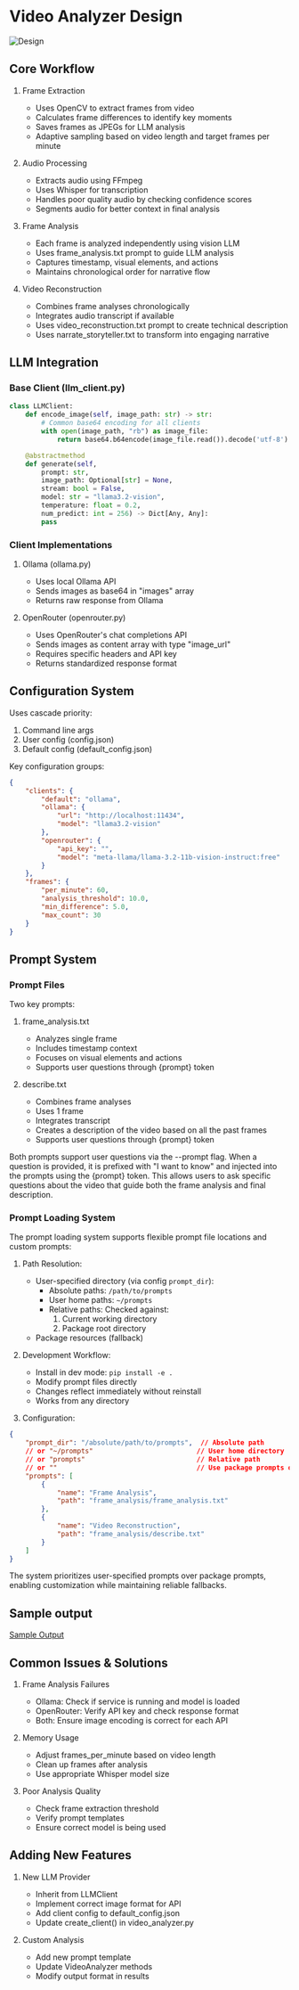 # Video Analyzer Design
![Design](design.png)
## Core Workflow

1. Frame Extraction
   - Uses OpenCV to extract frames from video
   - Calculates frame differences to identify key moments
   - Saves frames as JPEGs for LLM analysis
   - Adaptive sampling based on video length and target frames per minute

2. Audio Processing
   - Extracts audio using FFmpeg
   - Uses Whisper for transcription
   - Handles poor quality audio by checking confidence scores
   - Segments audio for better context in final analysis

3. Frame Analysis
   - Each frame is analyzed independently using vision LLM
   - Uses frame_analysis.txt prompt to guide LLM analysis
   - Captures timestamp, visual elements, and actions
   - Maintains chronological order for narrative flow

4. Video Reconstruction
   - Combines frame analyses chronologically
   - Integrates audio transcript if available
   - Uses video_reconstruction.txt prompt to create technical description
   - Uses narrate_storyteller.txt to transform into engaging narrative

## LLM Integration

### Base Client (llm_client.py)
```python
class LLMClient:
    def encode_image(self, image_path: str) -> str:
        # Common base64 encoding for all clients
        with open(image_path, "rb") as image_file:
            return base64.b64encode(image_file.read()).decode('utf-8')

    @abstractmethod
    def generate(self,
        prompt: str,
        image_path: Optional[str] = None,
        stream: bool = False,
        model: str = "llama3.2-vision",
        temperature: float = 0.2,
        num_predict: int = 256) -> Dict[Any, Any]:
        pass
```

### Client Implementations

1. Ollama (ollama.py)
   - Uses local Ollama API
   - Sends images as base64 in "images" array
   - Returns raw response from Ollama

2. OpenRouter (openrouter.py)
   - Uses OpenRouter's chat completions API
   - Sends images as content array with type "image_url"
   - Requires specific headers and API key
   - Returns standardized response format

## Configuration System

Uses cascade priority:
1. Command line args
2. User config (config.json)
3. Default config (default_config.json)

Key configuration groups:
```json
{
    "clients": {
        "default": "ollama",
        "ollama": {
            "url": "http://localhost:11434",
            "model": "llama3.2-vision"
        },
        "openrouter": {
            "api_key": "",
            "model": "meta-llama/llama-3.2-11b-vision-instruct:free"
        }
    },
    "frames": {
        "per_minute": 60,
        "analysis_threshold": 10.0,
        "min_difference": 5.0,
        "max_count": 30
    }
}
```

## Prompt System

### Prompt Files

Two key prompts:

1. frame_analysis.txt
   - Analyzes single frame
   - Includes timestamp context
   - Focuses on visual elements and actions
   - Supports user questions through {prompt} token

2. describe.txt
   - Combines frame analyses
   - Uses 1 frame
   - Integrates transcript
   - Creates a description of the video based on all the past frames
   - Supports user questions through {prompt} token

Both prompts support user questions via the --prompt flag. When a question is provided, it is prefixed with "I want to know" and injected into the prompts using the {prompt} token. This allows users to ask specific questions about the video that guide both the frame analysis and final description.

### Prompt Loading System

The prompt loading system supports flexible prompt file locations and custom prompts:

1. Path Resolution:
   - User-specified directory (via config `prompt_dir`):
     * Absolute paths: `/path/to/prompts`
     * User home paths: `~/prompts`
     * Relative paths: Checked against:
       1. Current working directory
       2. Package root directory
   - Package resources (fallback)

2. Development Workflow:
   - Install in dev mode: `pip install -e .`
   - Modify prompt files directly
   - Changes reflect immediately without reinstall
   - Works from any directory

3. Configuration:
```json
{
    "prompt_dir": "/absolute/path/to/prompts",  // Absolute path
    // or "~/prompts"                          // User home directory
    // or "prompts"                            // Relative path
    // or ""                                   // Use package prompts only
    "prompts": [
        {
            "name": "Frame Analysis",
            "path": "frame_analysis/frame_analysis.txt"
        },
        {
            "name": "Video Reconstruction",
            "path": "frame_analysis/describe.txt"
        }
    ]
}
```

The system prioritizes user-specified prompts over package prompts, enabling customization while maintaining reliable fallbacks.

## Sample output
[Sample Output](sample_analysis.json)

## Common Issues & Solutions

1. Frame Analysis Failures
   - Ollama: Check if service is running and model is loaded
   - OpenRouter: Verify API key and check response format
   - Both: Ensure image encoding is correct for each API

2. Memory Usage
   - Adjust frames_per_minute based on video length
   - Clean up frames after analysis
   - Use appropriate Whisper model size

3. Poor Analysis Quality
   - Check frame extraction threshold
   - Verify prompt templates
   - Ensure correct model is being used

## Adding New Features

1. New LLM Provider
   - Inherit from LLMClient
   - Implement correct image format for API
   - Add client config to default_config.json
   - Update create_client() in video_analyzer.py

2. Custom Analysis
   - Add new prompt template
   - Update VideoAnalyzer methods
   - Modify output format in results
